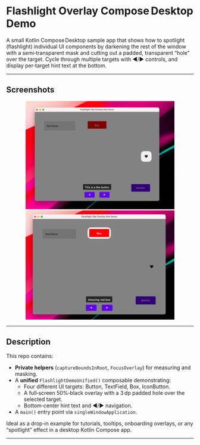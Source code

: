 # Flashlight Overlay Compose Desktop Demo

A small Kotlin Compose Desktop sample app that shows how to spotlight (flashlight) individual UI components by darkening the rest of the window with a semi‑transparent mask and cutting out a padded, transparent “hole” over the target. Cycle through multiple targets with ◀/▶ controls, and display per‑target hint text at the bottom.

---

## Screenshots

<p align="center">
  <img src="resources/img.png" alt="Flashlight highlighting Button" width="400"/>
  <img src="resources/img_1.png" alt="Flashlight highlighting TextField" width="400"/>
</p>

---

## Description

This repo contains:

- **Private helpers** (`captureBoundsInRoot`, `FocusOverlay`) for measuring and masking.
- A **unified** `FlashlightDemoUnified()` composable demonstrating:
    - Four different UI targets: Button, TextField, Box, IconButton.
    - A full‑screen 50%‑black overlay with a 3 dp padded hole over the selected target.
    - Bottom‑center hint text and ◀/▶ navigation.
- A `main()` entry point via `singleWindowApplication`.

Ideal as a drop‑in example for tutorials, tooltips, onboarding overlays, or any “spotlight” effect in a desktop Kotlin Compose app.

---


